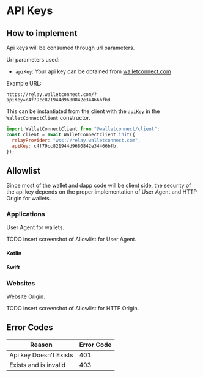 # API Keys

## How to implement

Api keys will be consumed through url parameters.

Url parameters used:

- `apiKey`: Your api key can be obtained from [walletconnect.com](walletconnect.com)

Example URL:

`https://relay.walletconnect.com/?apiKey=c4f79cc821944d9680842e34466bfbd`

This can be instantiated from the client with the `apiKey` in the `WalletConnectClient` constructor.

```javascript
import WalletConnectClient from "@walletconnect/client";
const client = await WalletConnectClient.init({
  relayProvider: "wss://relay.walletconnect.com",
  apiKey: c4f79cc821944d9680842e34466bfb,
});
```

## Allowlist

Since most of the wallet and dapp code will be client side, the security of the api key depends on the proper implementation of User Agent and HTTP Origin for wallets.

### Applications

User Agent for wallets.

TODO insert screenshot of Allowlist for User Agent.

#### Kotlin

#### Swift

### Websites

Website [Origin](https://developer.mozilla.org/en-US/docs/Web/HTTP/Headers/Origin).

TODO insert screenshot of Allowlist for HTTP Origin.

## Error Codes

| Reason                 | Error Code |
| ---------------------- | ---------- |
| Api key Doesn't Exists | 401        |
| Exists and is invalid  | 403        |
